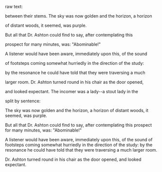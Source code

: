 


raw text:

between their stems. The sky was now golden and the horizon, a horizon
of distant woods, it seemed, was purple.

But all that Dr. Ashton could find to say, after contemplating this
prospect for many minutes, was: "Abominable!"

A listener would have been aware, immediately upon this, of the sound
of footsteps coming somewhat hurriedly in the direction of the study:
by the resonance he could have told that they were traversing a much
larger room. Dr. Ashton turned round in his chair as the door opened,
and looked expectant. The incomer was a lady--a stout lady in the


split by sentence:

The sky was now golden and the horizon, a horizon of distant woods, it seemed, was purple.

But all that Dr. Ashton could find to say, after contemplating this prospect for many minutes, was: "Abominable!"

A listener would have been aware, immediately upon this, of the sound of footsteps coming somewhat hurriedly in the direction of the study: by the resonance he could have told that they were traversing a much larger room.

Dr. Ashton turned round in his chair as the door opened, and looked expectant.




